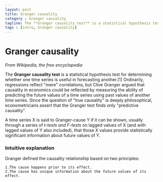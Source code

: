 ```yaml
---
layout: post
title: Granger causality
category : Granger causality
tagline: The **Granger causality test** is a statistical hypothesis test for determining whether one time series is useful in forecasting another.
tags : [intro, Granger causality]
---
```



Granger causality
============================================
_From Wikipedia, the free encyclopedia_

The **Granger causality test** is a statistical hypothesis test for determining whether one time series is useful in forecasting another.[1] Ordinarily, regressions reflect "mere" correlations, but Clive Granger argued that causality in economics could be reflected by measuring the ability of predicting the future values of a time series using past values of another time series. Since the question of "true causality" is deeply philosophical, econometricians assert that the Granger test finds only "predictive causality".

A time series X is said to Granger-cause Y if it can be shown, usually through a series of _t-tests and F-tests_ on lagged values of X (and with lagged values of Y also included), that those X values provide statistically significant information about future values of Y.

### Intuitive explanation

Granger defined the causality relationship based on two principles:

    1.The cause happens prior to its effect.
    2.The cause has unique information about the future values of its effect.
